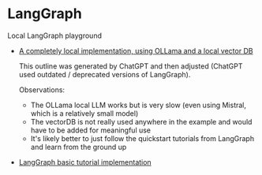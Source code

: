 # LangGraph

Local LangGraph playground

-   [A completely local implementation, using OLLama and a local vector DB](/local_start/)

    This outline was generated by ChatGPT and then adjusted (ChatGPT used outdated / deprecated versions of LangGraph).

    Observations:

    -   The OLLama local LLM works but is very slow (even using Mistral, which is a relatively small model)
    -   The vectorDB is not really used anywhere in the example and would have to be added for meaningful use
    -   It's likely better to just follow the quickstart tutorials from LangGraph and learn from the ground up

-   [LangGraph basic tutorial implementation](/tutorials/)
